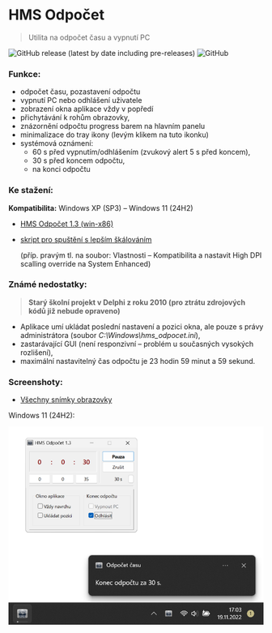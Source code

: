 # HMS Odpočet

> Utilita na odpočet času a vypnutí PC

![GitHub release (latest by date including pre-releases)](https://img.shields.io/github/v/release/ma-ta/hms-odpocet?include_prereleases)
![GitHub](https://img.shields.io/github/license/ma-ta/hms-odpocet)

### Funkce:

- odpočet času, pozastavení odpočtu
- vypnutí PC nebo odhlášení uživatele
- zobrazení okna aplikace vždy v popředí
- přichytávání k rohům obrazovky,
- znázornění odpočtu progress barem na hlavním panelu
- minimalizace do tray ikony (levým klikem na tuto ikonku)
- systémová oznámení:
  - 60 s před vypnutím/odhlášením (zvukový alert 5 s před koncem),
  - 30 s před koncem odpočtu,
  - na konci odpočtu

### Ke stažení:

**Kompatibilita:** Windows XP (SP3) &ndash; Windows 11 (24H2)
- [HMS Odpočet 1.3 (win-x86)](https://github.com/ma-ta/hms-odpocet/releases/download/v1.3.0/HMS_Odpocet_1.3.exe)
- [skript pro spuštění s lepším škálováním](https://github.com/ma-ta/hms-odpocet/releases/download/v1.3.0/HMS_Odpocet_1.3.bat)

  (příp. pravým tl. na soubor: Vlastnosti&nbsp;&ndash;&nbsp;Kompatibilita a nastavit High DPI scalling override
  na System Enhanced)

### Známé nedostatky:

> **Starý školní projekt v Delphi z roku 2010 (pro ztrátu zdrojových kódů již nebude opraveno)**

- Aplikace umí ukládat poslední nastavení a pozici okna, ale pouze s právy administrátora (soubor *C:\Windows\hms_odpocet.ini*),
- zastarávající GUI (není responzivní &ndash; problém u současných vysokých rozlišení),
- maximální nastavitelný čas odpočtu je 23 hodin 59 minut a 59 sekund.

### Screenshoty:

- [Všechny snímky obrazovky](screenshoty/)

Windows 11 (24H2):

![Snímek obrazovky &ndash; HMS Odpočet (Win11)](screenshoty/hms-odpocet-win11.png)
